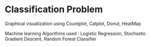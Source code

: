 # Classification Problem

Graphical visualization using Countplot, Catplot, Donut, HeatMap

Machine learning Algorithms used : Logistic Regression, Stochastic Gradient Descent, Random Forest Classifier
